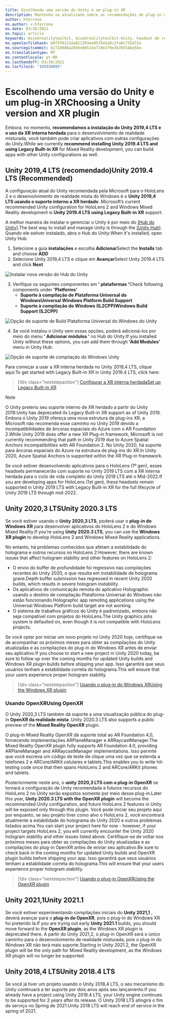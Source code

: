 ```yaml
---
title: Escolhendo uma versão do Unity e um plug-in XR
description: Mantenha-se atualizado sobre as recomendações de plug-in mais recentes do Unity e do XR para o desenvolvimento de aplicativos do HoloLens.
author: hferrone
ms.author: v-hferrone
ms.date: 03/26/2021
ms.topic: article
keywords: mixedrealitytoolkit, mixedrealitytoolkit-Unity, headset de realidade misturada, headset de realidade mista do Windows, headset da realidade virtual, Unity
ms.openlocfilehash: b8f5f0131da811393ee053541e0c2fa0c735472e
ms.sourcegitcommit: 6272d086a2856e8b514a719e1f9e3b78554be5be
ms.translationtype: MT
ms.contentlocale: pt-BR
ms.lasthandoff: 03/30/2021
ms.locfileid: "105938095"
---
```

# <a name="choosing-a-unity-version-and-xr-plugin"></a><span data-ttu-id="ad33e-104">Escolhendo uma versão do Unity e um plug-in XR</span><span class="sxs-lookup"><span data-stu-id="ad33e-104">Choosing a Unity version and XR plugin</span></span>

<span data-ttu-id="ad33e-105">Embora, no momento, **recomendamos a instalação do Unity 2019,4 LTS e o uso da XR interna herdada** para o desenvolvimento de realidade misturada, você também pode criar aplicativos com outras configurações do Unity.</span><span class="sxs-lookup"><span data-stu-id="ad33e-105">While we currently **recommend installing Unity 2019.4 LTS and using Legacy Built-in XR** for Mixed Reality development, you can build apps with other Unity configurations as well.</span></span>

## <a name="unity-20194-lts-recommended"></a><span data-ttu-id="ad33e-106">Unity 2019,4 LTS (recomendado)</span><span class="sxs-lookup"><span data-stu-id="ad33e-106">Unity 2019.4 LTS (Recommended)</span></span>

<span data-ttu-id="ad33e-107">A configuração atual do Unity recomendada pela Microsoft para o HoloLens 2 e o desenvolvimento de realidade mista do Windows é o **Unity 2019,4 LTS usando o suporte interno a XR herdado** .</span><span class="sxs-lookup"><span data-stu-id="ad33e-107">Microsoft’s current recommended Unity configuration for HoloLens 2 and Windows Mixed Reality development is **Unity 2019.4 LTS using Legacy Built-in XR** support.</span></span>

<span data-ttu-id="ad33e-108">A melhor maneira de instalar e gerenciar o Unity é por meio do <a href="https://unity3d.com/get-unity/download" target="_blank">[Hub do Unity]</a>.</span><span class="sxs-lookup"><span data-stu-id="ad33e-108">The best way to install and manage Unity is through the <a href="https://unity3d.com/get-unity/download" target="_blank">[Unity Hub]</a>.</span></span> <span data-ttu-id="ad33e-109">Quando ele estiver instalado, abra o Hub do Unity:</span><span class="sxs-lookup"><span data-stu-id="ad33e-109">When it's installed, open Unity Hub:</span></span>

1. <span data-ttu-id="ad33e-110">Selecione a guia **instalações** e escolha **Adicionar**</span><span class="sxs-lookup"><span data-stu-id="ad33e-110">Select the **Installs** tab and choose **ADD**</span></span>
2. <span data-ttu-id="ad33e-111">Selecione Unity 2019,4 LTS e clique em **Avançar**</span><span class="sxs-lookup"><span data-stu-id="ad33e-111">Select Unity 2019.4 LTS and click **Next**</span></span>

![Instalar nova versão do Hub do Unity](images/unity-hub-img-01.png)

3. <span data-ttu-id="ad33e-113">Verifique os seguintes componentes em **' plataformas '**</span><span class="sxs-lookup"><span data-stu-id="ad33e-113">Check following components under **'Platforms'**</span></span>
    * <span data-ttu-id="ad33e-114">**Suporte à compilação de Plataforma Universal do Windows**</span><span class="sxs-lookup"><span data-stu-id="ad33e-114">**Universal Windows Platform Build Support**</span></span> 
    * <span data-ttu-id="ad33e-115">**Suporte à compilação do Windows (IL2CPP)**</span><span class="sxs-lookup"><span data-stu-id="ad33e-115">**Windows Build Support (IL2CPP)**</span></span>

![Opção de suporte de Build Plataforma Universal do Windows do Unity](../images/Unity_Install_Option_UWP.png)

4. <span data-ttu-id="ad33e-117">Se você instalou o Unity sem essas opções, poderá adicioná-los por meio do menu **' Adicionar módulos '** no Hub do Unity:</span><span class="sxs-lookup"><span data-stu-id="ad33e-117">If you installed Unity without these options, you can add them through **'Add Modules'** menu in Unity Hub:</span></span>

![Opção de suporte de compilação do Windows Unity](../images/Unity_Install_Option_UWP2.png)

<span data-ttu-id="ad33e-119">Para começar a usar a XR interna herdada no Unity 2019,4 LTS, clique aqui:</span><span class="sxs-lookup"><span data-stu-id="ad33e-119">To get started with Legacy Built-in XR in Unity 2019.4 LTS, click here:</span></span>

> [!div class="nextstepaction"]
> [<span data-ttu-id="ad33e-120">Configurar a XR interna herdada</span><span class="sxs-lookup"><span data-stu-id="ad33e-120">Set up Legacy Built-in XR</span></span>](legacy-xr-support.md)

> [!NOTE]
> <span data-ttu-id="ad33e-121">O Unity preteriu seu suporte interno de XR herdado a partir do Unity 2019.</span><span class="sxs-lookup"><span data-stu-id="ad33e-121">Unity has deprecated its Legacy Built-in XR support as of Unity 2019.</span></span>  <span data-ttu-id="ad33e-122">Embora o Unity 2019 ofereça uma nova estrutura de plug-ins XR, a Microsoft não recomenda esse caminho no Unity 2019 devido a incompatibilidades de âncoras espaciais do Azure com o AR Foundation 2.</span><span class="sxs-lookup"><span data-stu-id="ad33e-122">While Unity 2019 does offer a new XR Plug-in framework, Microsoft is not currently recommending that path in Unity 2019 due to Azure Spatial Anchors incompatibilities with AR Foundation 2.</span></span>  <span data-ttu-id="ad33e-123">No Unity 2020, há suporte para âncoras espaciais do Azure na estrutura de plug-ins do XR.</span><span class="sxs-lookup"><span data-stu-id="ad33e-123">In Unity 2020, Azure Spatial Anchors is supported within the XR Plug-in framework.</span></span>

<span data-ttu-id="ad33e-124">Se você estiver desenvolvendo aplicativos para o HoloLens (1º gen), esses headsets permanecerão com suporte no Unity 2019 LTS com a XR interna herdada para o ciclo de vida completo do Unity 2019 LTS até o Mid-2022.</span><span class="sxs-lookup"><span data-stu-id="ad33e-124">If you are developing apps for HoloLens (1st gen), these headsets remain supported in Unity 2019 LTS with Legacy Built-in XR for the full lifecycle of Unity 2019 LTS through mid-2022.</span></span>

## <a name="unity-20203-lts"></a><span data-ttu-id="ad33e-125">Unity 2020,3 LTS</span><span class="sxs-lookup"><span data-stu-id="ad33e-125">Unity 2020.3 LTS</span></span> 

<span data-ttu-id="ad33e-126">Se você estiver usando o **Unity 2020,3 LTS**, poderá usar o **plug-in do Windows XR** para desenvolver aplicativos do HoloLens 2 e do Windows Mixed Reality.</span><span class="sxs-lookup"><span data-stu-id="ad33e-126">If you’re using **Unity 2020.3 LTS**, you can use the **Windows XR plugin** to develop HoloLens 2 and Windows Mixed Reality applications.</span></span>

<span data-ttu-id="ad33e-127">No entanto, há problemas conhecidos que afetam a estabilidade do holograma e outros recursos no HoloLens 2:</span><span class="sxs-lookup"><span data-stu-id="ad33e-127">However, there are known issues that affect hologram stability and other features on HoloLens 2:</span></span> 

* <span data-ttu-id="ad33e-128">O envio do buffer de profundidade foi regressivo nas compilações recentes do Unity 2020, o que resulta em instabilidade de holograma grave.</span><span class="sxs-lookup"><span data-stu-id="ad33e-128">Depth buffer submission has regressed in recent Unity 2020 builds, which results in severe hologram instability.</span></span>
* <span data-ttu-id="ad33e-129">Os aplicativos de comunicação remota do aplicativo Holographic usando o destino de compilação Plataforma Universal do Windows não estão funcionando.</span><span class="sxs-lookup"><span data-stu-id="ad33e-129">Holographic app remoting applications using the Universal Windows Platform build target are not working.</span></span>
* <span data-ttu-id="ad33e-130">O sistema de trabalhos gráficos do Unity é padronizado, embora não seja compatível com projetos do HoloLens.</span><span class="sxs-lookup"><span data-stu-id="ad33e-130">The Unity graphics jobs system is defaulted on, even though it is not compatible with HoloLens projects.</span></span>

<span data-ttu-id="ad33e-131">Se você optar por iniciar um novo projeto no Unity 2020 hoje, certifique-se de acompanhar os próximos meses para obter as compilações do Unity atualizadas e as compilações do plug-in do Windows XR antes de enviar seu aplicativo.</span><span class="sxs-lookup"><span data-stu-id="ad33e-131">If you choose to start a new project in Unity 2020 today, be sure to follow up over the coming months for updated Unity builds and Windows XR plugin builds before shipping your app.</span></span>  <span data-ttu-id="ad33e-132">Isso garantirá que seus usuários tenham a estabilidade correta do holograma.</span><span class="sxs-lookup"><span data-stu-id="ad33e-132">This will ensure that your users experience proper hologram stability.</span></span>

> [!div class="nextstepaction"]
> [<span data-ttu-id="ad33e-133">Usando o plug-in do Windows XR</span><span class="sxs-lookup"><span data-stu-id="ad33e-133">Using the Windows XR plugin</span></span>](windows-xr-plugin.md)

### <a name="using-openxr"></a><span data-ttu-id="ad33e-134">Usando OpenXR</span><span class="sxs-lookup"><span data-stu-id="ad33e-134">Using OpenXR</span></span>

<span data-ttu-id="ad33e-135">O Unity 2020,3 LTS também dá suporte a uma visualização pública do plug-in **OpenXR da realidade mista** .</span><span class="sxs-lookup"><span data-stu-id="ad33e-135">Unity 2020.3 LTS also supports a public preview of the **Mixed Reality OpenXR** plugin.</span></span>

<span data-ttu-id="ad33e-136">O plug-in Mixed Reality OpenXR dá suporte total ao AR Foundation 4,0, fornecendo implementações ARPlaneManager e ARRaycastManager.</span><span class="sxs-lookup"><span data-stu-id="ad33e-136">The Mixed Reality OpenXR plugin fully supports AR Foundation 4.0, providing ARPlaneManager and ARRaycastManager implementations.</span></span> <span data-ttu-id="ad33e-137">Isso permite que você escreva um código de teste de clique uma vez que se estenda a telefones 2 e ARCore/ARKit celulares e tablets.</span><span class="sxs-lookup"><span data-stu-id="ad33e-137">This enables you to write hit-testing code once that then spans HoloLens 2 and ARCore/ARKit phones and tablets.</span></span> 

<span data-ttu-id="ad33e-138">Posteriormente neste ano, o **unity 2020,3 LTS com o plug-in OpenXR** se tornará a configuração de Unity recomendada e futuros recursos do HoloLens 2 no Unity serão expostos somente por meio desse plug-in.</span><span class="sxs-lookup"><span data-stu-id="ad33e-138">Later this year, **Unity 2020.3 LTS with the OpenXR plugin** will become the recommended Unity configuration, and future HoloLens 2 features in Unity will be exposed only through this plugin.</span></span>  <span data-ttu-id="ad33e-139">Você pode iniciar seu projeto aqui por enquanto, se seu projeto tiver como alvo o HoloLens 2, você encontrará atualmente a estabilidade do holograma do Unity 2020 e outros problemas listados acima.</span><span class="sxs-lookup"><span data-stu-id="ad33e-139">You can start your project here for now - however, if your project targets HoloLens 2, you will currently encounter the Unity 2020 hologram stability and other issues listed above.</span></span>  <span data-ttu-id="ad33e-140">Certifique-se de voltar nos próximos meses para obter as compilações do Unity atualizadas e as compilações do plug-in OpenXR antes de enviar seu aplicativo.</span><span class="sxs-lookup"><span data-stu-id="ad33e-140">Be sure to check back in the coming months for updated Unity builds and OpenXR plugin builds before shipping your app.</span></span>  <span data-ttu-id="ad33e-141">Isso garantirá que seus usuários tenham a estabilidade correta do holograma.</span><span class="sxs-lookup"><span data-stu-id="ad33e-141">This will ensure that your users experience proper hologram stability.</span></span> 

> [!div class="nextstepaction"]
> [<span data-ttu-id="ad33e-142">Usando o plug-in OpenXR</span><span class="sxs-lookup"><span data-stu-id="ad33e-142">Using the OpenXR plugin</span></span>](openxr-getting-started.md)

## <a name="unity-20211"></a><span data-ttu-id="ad33e-143">Unity 2021,1</span><span class="sxs-lookup"><span data-stu-id="ad33e-143">Unity 2021.1</span></span>

<span data-ttu-id="ad33e-144">Se você estiver experimentando compilações iniciais do **Unity 2021,1** , deverá avançar para o **plug-in do OpenXR**, pois o plug-in do Windows XR foi preterido lá.</span><span class="sxs-lookup"><span data-stu-id="ad33e-144">If you are trying out early **Unity 2021.1** builds, you should move forward to the **OpenXR plugin**, as the Windows XR plugin is deprecated there.</span></span>  <span data-ttu-id="ad33e-145">A partir do Unity 2021,2, o plug-in OpenXR será o único caminho para o desenvolvimento de realidade misturada, pois o plug-in do Windows XR não terá mais suporte.</span><span class="sxs-lookup"><span data-stu-id="ad33e-145">Starting in Unity 2021.2, the OpenXR plugin will be the only path for Mixed Reality development, as the Windows XR plugin will no longer be supported.</span></span>

## <a name="unity-20184-lts"></a><span data-ttu-id="ad33e-146">Unity 2018,4 LTS</span><span class="sxs-lookup"><span data-stu-id="ad33e-146">Unity 2018.4 LTS</span></span>

<span data-ttu-id="ad33e-147">Se você já tiver um projeto usando o Unity 2018,4 LTS, o seu mecanismo do Unity continuará a ter suporte por dois anos após seu lançamento.</span><span class="sxs-lookup"><span data-stu-id="ad33e-147">If you already have a project using Unity 2018.4 LTS, your Unity engine continues to be supported for 2 years after its release.</span></span>  <span data-ttu-id="ad33e-148">O Unity 2018 LTS atingirá o fim do serviço no Spring de 2021.</span><span class="sxs-lookup"><span data-stu-id="ad33e-148">Unity 2018 LTS will reach end of service in the spring of 2021.</span></span>
